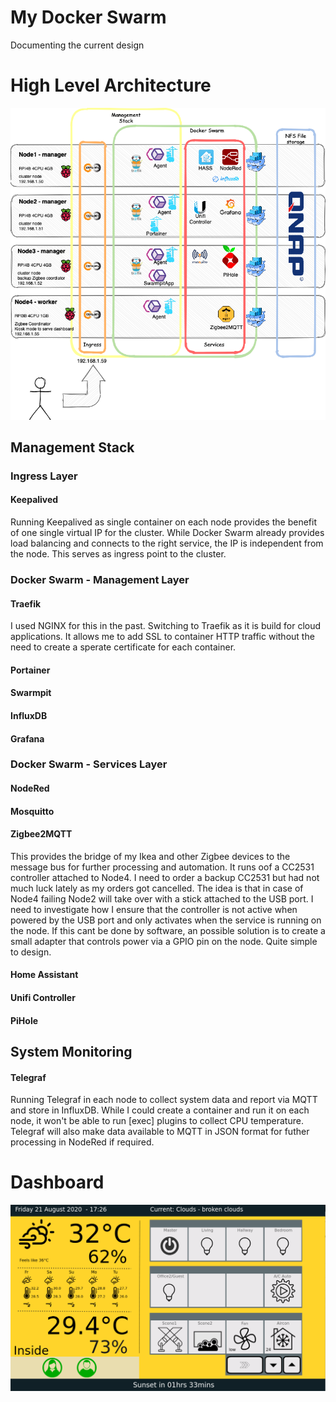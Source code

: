 # My Docker Swarm
Documenting the current design 
# High Level Architecture
<img src="https://github.com/antil697/docker-swarm/blob/master/Images/docker_swarm.png" />


<h2>Management Stack</h2>
<h3>Ingress Layer</h3>
<h4>Keepalived</h4> 
Running Keepalived as single container on each node provides the benefit of one single virtual IP for the cluster. 
While Docker Swarm already provides load balancing and connects to the right service, the IP is independent from the node. This serves as ingress point to the cluster.

<h3>Docker Swarm - Management Layer</h3>
<h4>Traefik</h4> 
I used NGINX for this in the past. Switching to Traefik as it is build for cloud applications. It allows me to add SSL to container HTTP traffic without the need to create a sperate certificate for each container. 

<h4>Portainer</h4>

<h4>Swarmpit</h4>

<h4>InfluxDB</h4>

<h4>Grafana</h4>

<h3>Docker Swarm - Services Layer</h3>
<h4>NodeRed</h4>

<h4>Mosquitto</h4>

<h4>Zigbee2MQTT</h4>
This provides the bridge of my Ikea and other Zigbee devices to the message bus for further processing and automation. It runs oof a CC2531 controller attached to Node4. I need to order a backup CC2531 but had not much luck lately as my orders got cancelled. 
The idea is that in case of Node4 failing Node2 will take over with a stick attached to the USB port. I need to investigate how I ensure that the controller is not active when powered by the USB port and only activates when the service is running on the node. If this cant be done by software, an possible solution is to create a small adapter that controls power via a GPIO pin on the node. Quite simple to design. 

<h4>Home Assistant</h4>

<h4>Unifi Controller</h4>

<h4>PiHole</h4>

<h2>System Monitoring</h2>
<h4>Telegraf</h4>
Running Telegraf in each node to collect system data and report via MQTT and store in InfluxDB. While I could create a container and run it on each node, it won't be able to run [exec] plugins to collect CPU temperature.
Telegraf will also make data available to MQTT in JSON format for futher processing in NodeRed if required. 


# Dashboard

<img src="https://github.com/antil697/docker-swarm/blob/master/Images/Dashboard.png" />
